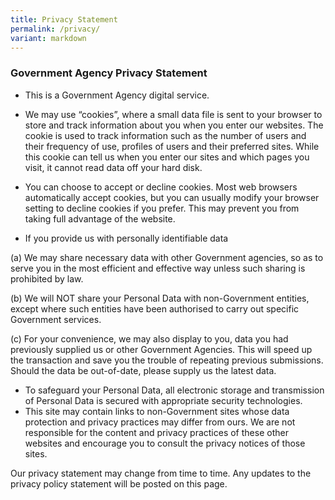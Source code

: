 ```yaml
---
title: Privacy Statement
permalink: /privacy/
variant: markdown
---
```

### **Government Agency Privacy Statement**

*   This is a Government Agency digital service.
*   We may use “cookies”, where a small data file is sent to your browser to store and track information about you when you enter our websites. The cookie is used to track information such as the number of users and their frequency of use, profiles of users and their preferred sites. While this cookie can tell us when you enter our sites and which pages you visit, it cannot read data off your hard disk.

*   You can choose to accept or decline cookies. Most web browsers automatically accept cookies, but you can usually modify your browser setting to decline cookies if you prefer. This may prevent you from taking full advantage of the website.
*   If you provide us with personally identifiable data

(a) We may share necessary data with other Government agencies, so as to serve you in the most efficient and effective way unless such sharing is prohibited by law.

(b) We will NOT share your Personal Data with non-Government entities, except where such entities have been authorised to carry out specific Government services.

(c) For your convenience, we may also display to you, data you had previously supplied us or other Government Agencies. This will speed up the transaction and save you the trouble of repeating previous submissions. Should the data be out-of-date, please supply us the latest data.

*   To safeguard your Personal Data, all electronic storage and transmission of Personal Data is secured with appropriate security technologies.
*   This site may contain links to non-Government sites whose data protection and privacy practices may differ from ours. We are not responsible for the content and privacy practices of these other websites and encourage you to consult the privacy notices of those sites.

Our privacy statement may change from time to time. Any updates to the privacy policy statement will be posted on this page.